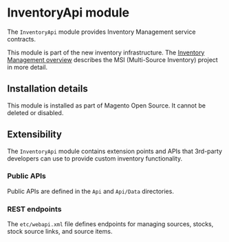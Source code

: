 # InventoryApi module

The `InventoryApi` module provides Inventory Management service contracts.

This module is part of the new inventory infrastructure. The
[Inventory Management overview](https://devdocs.magento.com/guides/v2.4/inventory/index.html)
describes the MSI (Multi-Source Inventory) project in more detail.

## Installation details

This module is installed as part of Magento Open Source. It cannot be deleted or disabled.

## Extensibility

The `InventoryApi` module contains extension points and APIs that 3rd-party developers
can use to provide custom inventory functionality.

### Public APIs

Public APIs are defined in the `Api` and `Api/Data` directories.

### REST endpoints

The `etc/webapi.xml` file defines endpoints for managing sources, stocks, stock source links, and source items.
